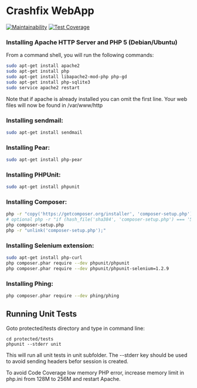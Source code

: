 # Crashfix WebApp

[![Maintainability](https://api.codeclimate.com/v1/badges/ccde55326c7afd78fb10/maintainability)](https://codeclimate.com/github/jsonzilla/crashfix_webapp/maintainability)
[![Test Coverage](https://api.codeclimate.com/v1/badges/ccde55326c7afd78fb10/test_coverage)](https://codeclimate.com/github/jsonzilla/crashfix_webapp/test_coverage)

### Installing Apache HTTP Server and PHP 5 (Debian/Ubuntu)

From a command shell, you will run the following commands:
```bash
sudo apt-get install apache2
sudo apt-get install php
sudo apt-get install libapache2-mod-php php-gd
sudo apt-get install php-sqlite3
sudo service apache2 restart
```

Note that if apache is already installed you can omit the first line.
Your web files will now be found in /var/www/http

### Installing sendmail:

```bash
sudo apt-get install sendmail
```

### Installing Pear:
```bash
sudo apt-get install php-pear
```

### Installing PHPUnit:
```bash
sudo apt-get install phpunit
```

### Installing Composer:
```bash
php -r "copy('https://getcomposer.org/installer', 'composer-setup.php');"
# optional php -r "if (hash_file('sha384', 'composer-setup.php') === '55ce33d7678c5a611085589f1f3ddf8b3c52d662cd01d4ba75c0ee0459970c2200a51f492d557530c71c15d8dba01eae') { echo 'Installer verified'; } else { echo 'Installer corrupt'; unlink('composer-setup.php'); } echo PHP_EOL;"
php composer-setup.php
php -r "unlink('composer-setup.php');"
```

### Installing Selenium extension:
```bash
sudo apt-get install php-curl
php composer.phar require --dev phpunit/phpunit
php composer.phar require --dev phpunit/phpunit-selenium=1.2.9
```

### Installing Phing:
```bash
php composer.phar require --dev phing/phing
```

## Running Unit Tests
Goto protected/tests directory and type in command line:
```
cd protected/tests
phpunit --stderr unit
```

This will run all unit tests in unit subfolder. The --stderr key
should be used to avoid sending headers befor session is created.

To avoid Code Coverage low memory PHP error, increase memory limit
in php.ini from 128M to 256M and restart Apache.